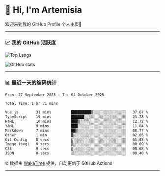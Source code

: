 # 👋 Hi, I'm Artemisia  

欢迎来到我的 GitHub Profile 个人主页🎉  

---

### 📈 我的 GitHub 活跃度

![Top Langs](https://github-readme-stats.vercel.app/api/top-langs/?username=artemisia1107&layout=compact&theme=radical)

![GitHub stats](https://github-readme-stats.vercel.app/api?username=artemisia1107&show_icons=true&theme=radical)

---

### 📊 最近一天的编码统计  


<!--START_SECTION:waka-->

```txt
From: 27 September 2025 - To: 04 October 2025

Total Time: 1 hr 21 mins

Vue.js        31 mins         █████████▒░░░░░░░░░░░░░░░   37.67 %
TypeScript    19 mins         ██████░░░░░░░░░░░░░░░░░░░   23.78 %
HTML          10 mins         ███▒░░░░░░░░░░░░░░░░░░░░░   12.72 %
YAML          9 mins          ███░░░░░░░░░░░░░░░░░░░░░░   11.84 %
Markdown      7 mins          ██▒░░░░░░░░░░░░░░░░░░░░░░   08.77 %
Other         1 min           ▓░░░░░░░░░░░░░░░░░░░░░░░░   02.05 %
Git Config    0 secs          ▒░░░░░░░░░░░░░░░░░░░░░░░░   01.05 %
Image (svg)   0 secs          ▒░░░░░░░░░░░░░░░░░░░░░░░░   00.89 %
CSS           0 secs          ▒░░░░░░░░░░░░░░░░░░░░░░░░   00.68 %
JSON          0 secs          ░░░░░░░░░░░░░░░░░░░░░░░░░   00.40 %
```

<!--END_SECTION:waka-->


⏰ 数据由 [WakaTime](https://wakatime.com/) 提供，自动更新于 GitHub Actions

---

